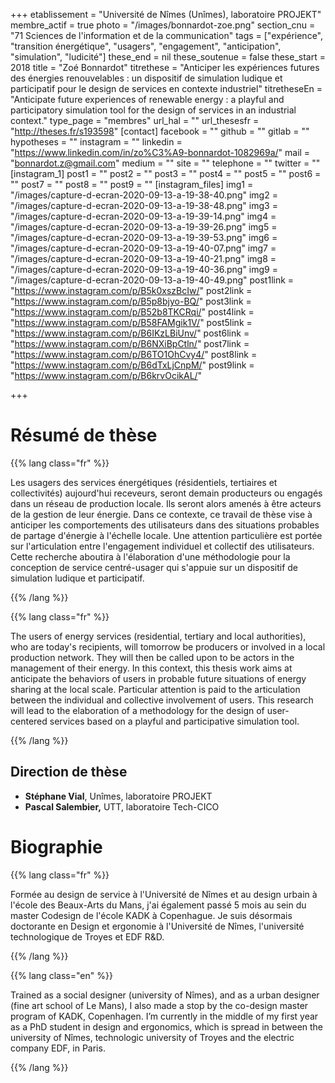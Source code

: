 +++
etablissement = "Université de Nîmes (Unîmes), laboratoire PROJEKT"
membre_actif = true
photo = "/images/bonnardot-zoe.png"
section_cnu = "71 Sciences de l'information et de la communication"
tags = ["expérience", "transition énergétique", "usagers", "engagement", "anticipation", "simulation", "ludicité"]
these_end = nil
these_soutenue = false
these_start = 2018
title = "Zoé Bonnardot"
titrethese = "Anticiper les expériences futures des énergies renouvelables : un dispositif de simulation ludique et participatif pour le design de services en contexte industriel"
titretheseEn = "Anticipate future experiences of renewable energy : a playful and participatory simulation tool for the design of services in an industrial context."
type_page = "membres"
url_hal = ""
url_thesesfr = "http://theses.fr/s193598"
[contact]
facebook = ""
github = ""
gitlab = ""
hypotheses = ""
instagram = ""
linkedin = "https://www.linkedin.com/in/zo%C3%A9-bonnardot-1082969a/"
mail = "bonnardot.z@gmail.com"
medium = ""
site = ""
telephone = ""
twitter = ""
[instagram_1]
post1 = ""
post2 = ""
post3 = ""
post4 = ""
post5 = ""
post6 = ""
post7 = ""
post8 = ""
post9 = ""
[instagram_files]
img1 = "/images/capture-d-ecran-2020-09-13-a-19-38-40.png"
img2 = "/images/capture-d-ecran-2020-09-13-a-19-38-48.png"
img3 = "/images/capture-d-ecran-2020-09-13-a-19-39-14.png"
img4 = "/images/capture-d-ecran-2020-09-13-a-19-39-26.png"
img5 = "/images/capture-d-ecran-2020-09-13-a-19-39-53.png"
img6 = "/images/capture-d-ecran-2020-09-13-a-19-40-07.png"
img7 = "/images/capture-d-ecran-2020-09-13-a-19-40-21.png"
img8 = "/images/capture-d-ecran-2020-09-13-a-19-40-36.png"
img9 = "/images/capture-d-ecran-2020-09-13-a-19-40-49.png"
post1link = "https://www.instagram.com/p/B5k0xszBcIw/"
post2link = "https://www.instagram.com/p/B5p8bjyo-BQ/"
post3link = "https://www.instagram.com/p/B52b8TKCRqi/"
post4link = "https://www.instagram.com/p/B58FAMgik1V/"
post5link = "https://www.instagram.com/p/B6IKzLBiUnv/"
post6link = "https://www.instagram.com/p/B6NXiBpCtln/"
post7link = "https://www.instagram.com/p/B6TO1OhCvy4/"
post8link = "https://www.instagram.com/p/B6dTxLjCnpM/"
post9link = "https://www.instagram.com/p/B6krvOcikAL/"

+++
<!-- Supprimer les parties non remplies. Tu es libre d'ajouter ce que tu veux à cette partie -->

# Résumé de thèse

{{% lang class="fr" %}}

Les usagers des services énergétiques (résidentiels, tertiaires et collectivités) aujourd'hui receveurs, seront demain producteurs ou engagés dans un réseau de production locale. Ils seront alors amenés à être acteurs de la gestion de leur énergie. Dans ce contexte, ce travail de thèse vise à anticiper les comportements des utilisateurs dans des situations probables de partage d'énergie à l'échelle locale. Une attention particulière est portée sur l'articulation entre l'engagement individuel et collectif des utilisateurs. Cette recherche aboutira à l'élaboration d'une méthodologie pour la conception de service centré-usager qui s'appuie sur un dispositif de simulation ludique et participatif.

{{% /lang %}}

{{% lang class="fr" %}}

The users of energy services (residential, tertiary and local authorities), who are today's recipients, will tomorrow be producers or involved in a local production network. They will then be called upon to be actors in the management of their energy. In this context, this thesis work aims at anticipate the behaviors of users in probable future situations of energy sharing at the local scale. Particular attention is paid to the articulation between the individual and collective involvement of users. This research will lead to the elaboration of a methodology for the design of user-centered services based on a playful and participative simulation tool.

{{% /lang %}}

## Direction de thèse

* **Stéphane Vial**, Unîmes, laboratoire PROJEKT
* **Pascal Salembier,** UTT, laboratoire Tech-CICO

# Biographie

{{% lang class="fr" %}}

Formée au design de service à l'Université de Nîmes et au design urbain à l'école des Beaux-Arts du Mans, j'ai également passé 5 mois au sein du master Codesign de l'école KADK à Copenhague. Je suis désormais doctorante en Design et ergonomie à l'Université de Nîmes, l'université technologique de Troyes et EDF R&D.

{{% /lang %}}

{{% lang class="en" %}}

Trained as a social designer (university of Nîmes), and as a urban designer (fine art school of Le Mans), I also made a stop by the co-design master program of KADK, Copenhagen. I’m currently in the middle of my first year as a PhD student in design and ergonomics, which is spread in between the university of Nîmes, technologic university of Troyes and the electric company EDF, in Paris.

{{% /lang %}}
